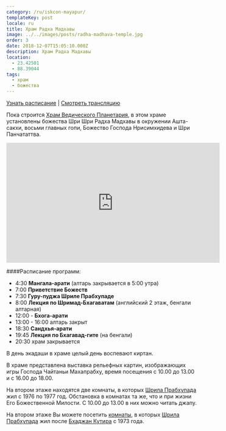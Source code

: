 ```yaml
---
category: /ru/iskcon-mayapur/
templateKey: post
locale: ru
title: Храм Радха Мадхавы
image: ../../images/posts/radha-madhava-temple.jpg
order: 3
date: 2018-12-07T15:05:10.000Z
description: Храм Радха Мадхавы
location:
  - 23.42501
  - 88.39044
tags:
  - храм
  - божества
---
```

[Узнать расписание](#расписание-программ) | [Смотреть трансляцию](/ru/stream)

Пока строится [Храм Ведического Планетария](/ru/tovp), в этом храме установлены божества Шри Шри Радха Мадхавы в окружении Ашта-сакхи, восьми главных гопи, Божество Господа Нрисимхидева и Шри Панчататтва.

<iframe width="560" height="315" src="https://www.youtube.com/embed/rtstv_zGBBw?start=58" frameborder="0" allow="accelerometer; autoplay; encrypted-media; gyroscope; picture-in-picture" allowfullscreen></iframe>

####Расписание программ:
  - 4:30 **Мангала-арати** (алтарь закрывается в 5:00 утра)
  - 7:00 **Приветствие Божеств**
  - 7:30 **Гуру-пуджа Шриле Прабхупаде**
  - 8:00 **Лекция по Шримад-Бхагаватам** (английский 2 этаж, бенгали алтарная)
  - 12:00 - **Бхога-арати**
  - 13:00 - 16:00 алтарь закрыт
  - 18:30 **Сандхья-арати**
  - 19:45 **Лекция по Бхагавад-гите** (на бенгали)
  - 20:30 храм закрывается

В день экадаши в храме целый день воспевают киртан.

В храме представлена выставка рельефных картин, изображающих игры Господа Чайтаньи Махапрабху, время посещения с 10.00 до 13.00 и с 16.00 до 18.00.


На втором этаже находятся две комнаты, в которых [Шрила Прабхупада](/ru/srila-prabhupada) жил с 1976 по 1977 год. Обстановка в комнатах та же, что и при жизни Его Божественной Милости. С 10.00 до 13.00 в них можно читать джапу.

На втором этаже Вы можете посетить [комнаты](/ru/srila-prabhupada-room), в которых [Шрила Прабхупада](/en/srila-prabhupada) жил после [Бхаджан Кутира](/ru/bhajan-kutir) с 1973 года.

<tbd locale="ru" url="https://docs.google.com/document/d/1bh_tIFq_fIeTXLYyYaB9DbfMjO96WRfPReNGDaxuBi0/edit#heading=h.9t65zsun0neu" />
